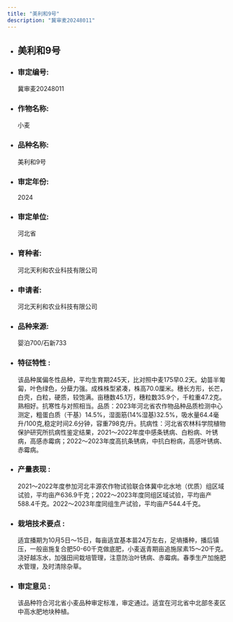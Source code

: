 ```yaml
---
title: "美利和9号"
description: "冀审麦20248011"
---
```

* ## 美利和9号
* ###  审定编号:  
   冀审麦20248011

*  ### 作物名称:  
   小麦

*   ###  品种名称: 
    美利和9号

*   ### 审定年份: 
    2024

*   ### 审定单位:  
    河北省

*   ### 育种者:  
    河北天利和农业科技有限公司

*   ### 申请者:  
    河北天利和农业科技有限公司

*   ### 品种来源:  
    婴泊700/石新733

*   ### 特征特性 : 
    该品种属偏冬性品种，平均生育期245天，比对照中麦175早0.2天。幼苗半匍匐，叶色绿色，分蘖力强。成株株型紧凑，株高70.0厘米。穗长方形，长芒，白壳，白粒，硬质，较饱满。亩穗数45.1万，穗粒数35.9个，千粒重47.2克。熟相好。抗寒性与对照相当。品质：2023年河北省农作物品种品质检测中心测定，粗蛋白质（干基）14.5%，湿面筋(14%湿基)32.5%，吸水量64.4毫升/100克,稳定时间2.6分钟，容重798克/升。抗病性：河北省农林科学院植物保护研究所抗病性鉴定结果，2021～2022年度中感条锈病、白粉病、叶锈病，高感赤霉病；2022～2023年度高抗条锈病，中抗白粉病，高感叶锈病、赤霉病。

*   ### 产量表现 : 
    2021～2022年度参加河北丰源农作物试验联合体冀中北水地（优质）组区域试验，平均亩产636.9千克；2022～2023年度同组区域试验，平均亩产588.4千克。2022～2023年度同组生产试验，平均亩产544.4千克。

*   ### 栽培技术要点 : 
    适宜播期为10月5日～15日，每亩适宜基本苗24万左右，足墒播种，播后镇压，一般亩施复合肥50-60千克做底肥，小麦返青期亩追施尿素15～20千克。浇好越冻水，加强田间栽培管理，注意防治叶锈病、赤霉病。春季生产加施肥水管理，及时清除杂草。

*   ### 审定意见 : 
    该品种符合河北省小麦品种审定标准，审定通过。适宜在河北省中北部冬麦区中高水肥地块种植。
